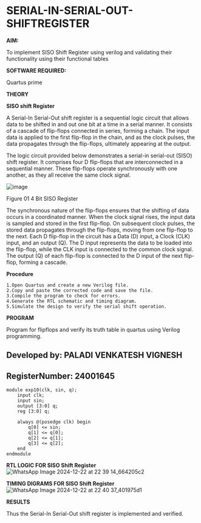 # SERIAL-IN-SERIAL-OUT-SHIFTREGISTER

**AIM:**

To implement  SISO Shift Register using verilog and validating their functionality using their functional tables

**SOFTWARE REQUIRED:**

Quartus prime

**THEORY**

**SISO shift Register**

A Serial-In Serial-Out shift register is a sequential logic circuit that allows data to be shifted in and out one bit at a time in a serial manner. It consists of a cascade of flip-flops connected in series, forming a chain. The input data is applied to the first flip-flop in the chain, and as the clock pulses, the data propagates through the flip-flops, ultimately appearing at the output.

The logic circuit provided below demonstrates a serial-in serial-out (SISO) shift register. It comprises four D flip-flops that are interconnected in a sequential manner. These flip-flops operate synchronously with one another, as they all receive the same clock signal.

![image](https://github.com/naavaneetha/SERIAL-IN-SERIAL-OUT-SHIFTREGISTER/assets/154305477/e81c4072-37f9-46c6-8145-566764b74c3a)

Figure 01 4 Bit SISO Register

The synchronous nature of the flip-flops ensures that the shifting of data occurs in a coordinated manner. When the clock signal rises, the input data is sampled and stored in the first flip-flop. On subsequent clock pulses, the stored data propagates through the flip-flops, moving from one flip-flop to the next.
Each D flip-flop in the circuit has a Data (D) input, a Clock (CLK) input, and an output (Q). The D input represents the data to be loaded into the flip-flop, while the CLK input is connected to the common clock signal. The output (Q) of each flip-flop is connected to the D input of the next flip-flop, forming a cascade.

**Procedure**

    1.Open Quartus and create a new Verilog file.
    2.Copy and paste the corrected code and save the file.
    3.Compile the program to check for errors.
    4.Generate the RTL schematic and timing diagram.
    5.Simulate the design to verify the serial shift operation.


**PROGRAM**

Program for flipflops and verify its truth table in quartus using Verilog programming.

## Developed by: PALADI VENKATESH VIGNESH
## RegisterNumber: 24001645

    module exp10(clk, sin, q);
        input clk;
        input sin;
        output [3:0] q;
        reg [3:0] q;
    
        always @(posedge clk) begin
            q[0] <= sin;
            q[1] <= q[0];
            q[2] <= q[1];
            q[3] <= q[2];  
        end
    endmodule


**RTL LOGIC FOR SISO Shift Register**
![WhatsApp Image 2024-12-22 at 22 39 14_664205c2](https://github.com/user-attachments/assets/07f675ef-860f-4252-84ff-48609232dda7)


**TIMING DIGRAMS FOR SISO Shift Register**
![WhatsApp Image 2024-12-22 at 22 40 37_401975d1](https://github.com/user-attachments/assets/59738cf8-c919-4e5e-8d34-5f604af6773e)


**RESULTS**

Thus the Serial-In Serial-Out shift register is implemented and verified.


